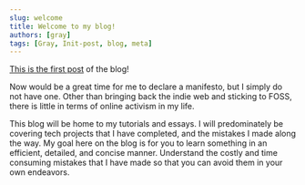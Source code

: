 ```yaml
---
slug: welcome
title: Welcome to my blog!
authors: [gray]
tags: [Gray, Init-post, blog, meta]
---
```


[This is the first post](/blog/welcome) of the blog!

Now would be a great time for me to declare a manifesto, but I simply do not have one. Other than bringing back the indie web and sticking to FOSS, there is little in terms of online activism in my life.

This blog will be home to my tutorials and essays. I will predominately be covering tech projects that I have completed, and the mistakes I made along the way. My goal here on the blog is for you to learn something in an efficient, detailed, and concise manner. Understand the costly and time consuming mistakes that I have made so that you can avoid them in your own endeavors.